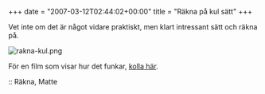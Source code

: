 +++
date = "2007-03-12T02:44:02+00:00"
title = "Räkna på kul sätt"
+++

Vet inte om det är något vidare praktiskt, men klart intressant sätt och räkna på.

<img id="image350" src="http://cdn.junkpile.se/2007/03/rakna-kul.png" alt="rakna-kul.png" />

För en film som visar hur det funkar, [kolla här][1].

:: Räkna, Matte

<small></small>

 [1]: http://bildligttalat.com/?p=1439
